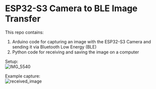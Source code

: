 # ESP32-S3 Camera to BLE Image Transfer
This repo contains:
1) Arduino code for capturing an image with the ESP32-S3 Camera and sending it via Bluetooth Low Energy (BLE)
2) Python code for receiving and saving the image on a computer

Setup:\
![IMG_5540](https://github.com/TheHummel/BLEphoto/assets/43481112/2950af3c-cefd-4b83-97b1-64a2fee3f73a)


Example capture:\
![received_image](https://github.com/TheHummel/BLEphoto/assets/43481112/69f89b3f-cd75-480c-b84c-aba364ad1fad)
